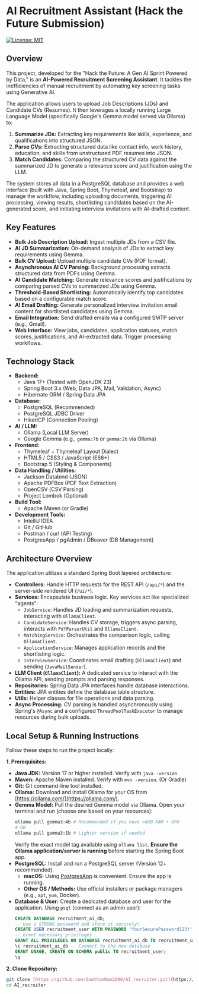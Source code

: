 # AI Recruitment Assistant (Hack the Future Submission)

[![License: MIT](https://img.shields.io/badge/License-MIT-yellow.svg)](https://opensource.org/licenses/MIT)

## Overview

This project, developed for the "Hack the Future: A Gen AI Sprint Powered by Data," is an **AI-Powered Recruitment Screening Assistant**. It tackles the inefficiencies of manual recruitment by automating key screening tasks using Generative AI.

The application allows users to upload Job Descriptions (JDs) and Candidate CVs (Resumes). It then leverages a locally running Large Language Model (specifically Google's Gemma model served via Ollama) to:

1.  **Summarize JDs:** Extracting key requirements like skills, experience, and qualifications into structured JSON.
2.  **Parse CVs:** Extracting structured data like contact info, work history, education, and skills from unstructured PDF resumes into JSON.
3.  **Match Candidates:** Comparing the structured CV data against the summarized JD to generate a relevance score and justification using the LLM.

The system stores all data in a PostgreSQL database and provides a web interface (built with Java, Spring Boot, Thymeleaf, and Bootstrap) to manage the workflow, including uploading documents, triggering AI processing, viewing results, shortlisting candidates based on the AI-generated score, and initiating interview invitations with AI-drafted content.

## Key Features

* **Bulk Job Description Upload:** Ingest multiple JDs from a CSV file.
* **AI JD Summarization:** On-demand analysis of JDs to extract key requirements using Gemma.
* **Bulk CV Upload:** Upload multiple candidate CVs (PDF format).
* **Asynchronous AI CV Parsing:** Background processing extracts structured data from PDFs using Gemma.
* **AI Candidate Matching:** Generate relevance scores and justifications by comparing parsed CVs to summarized JDs using Gemma.
* **Threshold-Based Shortlisting:** Automatically identify top candidates based on a configurable match score.
* **AI Email Drafting:** Generate personalized interview invitation email content for shortlisted candidates using Gemma.
* **Email Integration:** Send drafted emails via a configured SMTP server (e.g., Gmail).
* **Web Interface:** View jobs, candidates, application statuses, match scores, justifications, and AI-extracted data. Trigger processing workflows.

## Technology Stack

* **Backend:**
    * Java 17+ (Tested with OpenJDK 23)
    * Spring Boot 3.x (Web, Data JPA, Mail, Validation, Async)
    * Hibernate ORM / Spring Data JPA
* **Database:**
    * PostgreSQL (Recommended)
    * PostgreSQL JDBC Driver
    * HikariCP (Connection Pooling)
* **AI / LLM:**
    * Ollama (Local LLM Server)
    * Google Gemma (e.g., `gemma:7b` or `gemma:2b` via Ollama)
* **Frontend:**
    * Thymeleaf + Thymeleaf Layout Dialect
    * HTML5 / CSS3 / JavaScript (ES6+)
    * Bootstrap 5 (Styling & Components)
* **Data Handling / Utilities:**
    * Jackson Databind (JSON)
    * Apache PDFBox (PDF Text Extraction)
    * OpenCSV (CSV Parsing)
    * Project Lombok (Optional)
* **Build Tool:**
    * Apache Maven (or Gradle)
* **Development Tools:**
    * IntelliJ IDEA
    * Git / GitHub
    * Postman / curl (API Testing)
    * PostgresApp / pgAdmin / DBeaver (DB Management)

## Architecture Overview

The application utilizes a standard Spring Boot layered architecture:

* **Controllers:** Handle HTTP requests for the REST API (`/api/*`) and the server-side rendered UI (`/ui/*`).
* **Services:** Encapsulate business logic. Key services act like specialized "agents":
    * `JobService`: Handles JD loading and summarization requests, interacting with `OllamaClient`.
    * `CandidateService`: Handles CV storage, triggers async parsing, interacts with `PdfParserUtil` and `OllamaClient`.
    * `MatchingService`: Orchestrates the comparison logic, calling `OllamaClient`.
    * `ApplicationService`: Manages application records and the shortlisting logic.
    * `InterviewService`: Coordinates email drafting (`OllamaClient`) and sending (`JavaMailSender`).
* **LLM Client (`OllamaClient`):** A dedicated service to interact with the Ollama API, sending prompts and parsing responses.
* **Repositories:** Spring Data JPA interfaces handle database interactions.
* **Entities:** JPA entities define the database table structure.
* **Utils:** Helper classes for file operations and data parsing.
* **Async Processing:** CV parsing is handled asynchronously using Spring's `@Async` and a configured `ThreadPoolTaskExecutor` to manage resources during bulk uploads.

## Local Setup & Running Instructions

Follow these steps to run the project locally:

**1. Prerequisites:**

* **Java JDK:** Version 17 or higher installed. Verify with `java -version`.
* **Maven:** Apache Maven installed. Verify with `mvn -version`. (Or Gradle)
* **Git:** Git command-line tool installed.
* **Ollama:** Download and install Ollama for your OS from [https://ollama.com/](https://ollama.com/).
* **Gemma Model:** Pull the desired Gemma model via Ollama. Open your terminal and run (choose one based on your resources):
    ```bash
    ollama pull gemma3:4b # Recommended if you have >8GB RAM + GPU
    # OR
    ollama pull gemma3:1b # Lighter version if needed
    ```
    Verify the exact model tag available using `ollama list`. **Ensure the Ollama application/server is running** before starting the Spring Boot app.
* **PostgreSQL:** Install and run a PostgreSQL server (Version 12+ recommended).
    * **macOS:** Using [PostgresApp](https://postgresapp.com/) is convenient. Ensure the app is running.
    * **Other OS / Methods:** Use official installers or package managers (e.g., `apt`, `yum`, Docker).
* **Database & User:** Create a dedicated database and user for the application. Using `psql` (connect as an admin user):
    ```sql
    CREATE DATABASE recruitment_ai_db;
    -- Use a STRONG password and store it securely!
    CREATE USER recruitment_user WITH PASSWORD 'YourSecurePassword123!';
    -- Grant necessary privileges
    GRANT ALL PRIVILEGES ON DATABASE recruitment_ai_db TO recruitment_user;
    \c recruitment_ai_db -- Connect to the new database
    GRANT USAGE, CREATE ON SCHEMA public TO recruitment_user;
    \q
    ```

**2. Clone Repository:**

```bash
git clone [https://github.com/GowthamRam2000/AI_recruiter.git](https://github.com/GowthamRam2000/AI_recruiter.git)
cd AI_recruiter
